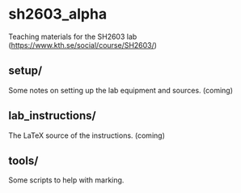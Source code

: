 # sh2603_alpha
Teaching materials for the SH2603 lab (https://www.kth.se/social/course/SH2603/)

## setup/
Some notes on setting up the lab equipment and sources. (coming)

## lab_instructions/
The LaTeX source of the instructions. (coming)

## tools/
Some scripts to help with marking.
